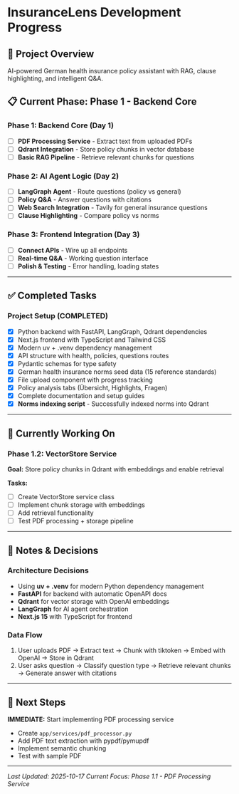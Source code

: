 # InsuranceLens Development Progress

## 🎯 **Project Overview**
AI-powered German health insurance policy assistant with RAG, clause highlighting, and intelligent Q&A.

## 📋 **Current Phase: Phase 1 - Backend Core**

### **Phase 1: Backend Core (Day 1)**
- [ ] **PDF Processing Service** - Extract text from uploaded PDFs
- [ ] **Qdrant Integration** - Store policy chunks in vector database  
- [ ] **Basic RAG Pipeline** - Retrieve relevant chunks for questions

### **Phase 2: AI Agent Logic (Day 2)**
- [ ] **LangGraph Agent** - Route questions (policy vs general)
- [ ] **Policy Q&A** - Answer questions with citations
- [ ] **Web Search Integration** - Tavily for general insurance questions
- [ ] **Clause Highlighting** - Compare policy vs norms

### **Phase 3: Frontend Integration (Day 3)**
- [ ] **Connect APIs** - Wire up all endpoints
- [ ] **Real-time Q&A** - Working question interface
- [ ] **Polish & Testing** - Error handling, loading states

---

## ✅ **Completed Tasks**

### **Project Setup (COMPLETED)**
- [x] Python backend with FastAPI, LangGraph, Qdrant dependencies
- [x] Next.js frontend with TypeScript and Tailwind CSS
- [x] Modern uv + .venv dependency management
- [x] API structure with health, policies, questions routes
- [x] Pydantic schemas for type safety
- [x] German health insurance norms seed data (15 reference standards)
- [x] File upload component with progress tracking
- [x] Policy analysis tabs (Übersicht, Highlights, Fragen)
- [x] Complete documentation and setup guides
- [x] **Norms indexing script** - Successfully indexed norms into Qdrant

---

## 🚧 **Currently Working On**

### **Phase 1.2: VectorStore Service**
**Goal:** Store policy chunks in Qdrant with embeddings and enable retrieval

**Tasks:**
- [ ] Create VectorStore service class
- [ ] Implement chunk storage with embeddings
- [ ] Add retrieval functionality
- [ ] Test PDF processing + storage pipeline

---

## 📝 **Notes & Decisions**

### **Architecture Decisions**
- Using **uv + .venv** for modern Python dependency management
- **FastAPI** for backend with automatic OpenAPI docs
- **Qdrant** for vector storage with OpenAI embeddings
- **LangGraph** for AI agent orchestration
- **Next.js 15** with TypeScript for frontend

### **Data Flow**
1. User uploads PDF → Extract text → Chunk with tiktoken → Embed with OpenAI → Store in Qdrant
2. User asks question → Classify question type → Retrieve relevant chunks → Generate answer with citations

---

## 🔄 **Next Steps**

**IMMEDIATE:** Start implementing PDF processing service
- Create `app/services/pdf_processor.py`
- Add PDF text extraction with pypdf/pymupdf
- Implement semantic chunking
- Test with sample PDF

---

*Last Updated: 2025-10-17*
*Current Focus: Phase 1.1 - PDF Processing Service*

